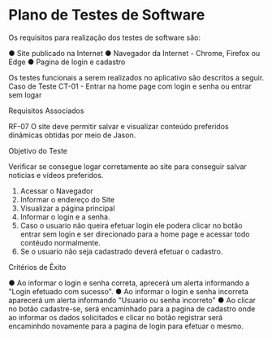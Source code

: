 # Plano de Testes de Software

Os requisitos para realização dos testes de software são:

● Site publicado na Internet
● Navegador da Internet - Chrome, Firefox ou Edge
● Pagina de login e cadastro 

Os testes funcionais a serem realizados no aplicativo são descritos a seguir.
Caso de Teste CT-01 - Entrar na home page com login e senha ou entrar sem logar

Requisitos 
Associados

RF-07	O site deve permitir salvar e visualizar conteúdo preferidos
dinâmicas obtidas por meio de Jason.

Objetivo do Teste

Verificar se consegue logar corretamente ao site para conseguir salvar noticias e vídeos preferidos.

1) Acessar o Navegador
2) Informar o endereço do Site
3) Visualizar a página principal
4) Informar o login e a senha.
5) Caso o usuario não queira efetuar login ele podera clicar no botão entrar sem login e ser direcionado para a home page e acessar todo contéudo normalmente.
6) Se o usuario não seja cadastrado deverá efetuar o cadastro.

Critérios de Êxito

● Ao informar o login e senha correta, aprecerá um alerta informando a "Login efetuado com sucesso".
● Ao informar o login e senha incorreta aparecerá um alerta informando "Usuario ou senha incorreto"
● Ao clicar no botão cadastre-se, será encaminhado para a pagina de cadastro onde ao informar os dados solicitados e clicar no botão registrar será encaminhdo novamente para a pagina de login para efetuar o mesmo.



 

